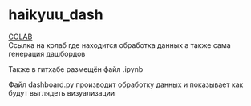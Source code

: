 # haikyuu_dash

[COLAB](https://colab.research.google.com/drive/18qwP-TQF6jCW3_lAZ74YomvZLhAYGKNl?usp=sharing)    
Ссылка на колаб где находится обработка данных а также сама генерация дашбордов

Также в гитхабе размещён файл .ipynb

Файл dashboard.py производит обработку данных и показывает как будут выглядеть визуализации
